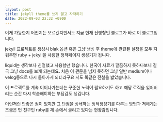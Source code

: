 ```yaml
---
layout: post
title: jekyll theme를 쓰지 않고 자작하기
date: 2022-09-03 22:32 +0900
---
```


이게 가능한지 어떤지는 모르겠지만서도 지금 현재 진행형인 블로그가 바로 이 블로그입니다.

jekyll 프로젝트를 생성시 blak 옵션 혹은 그냥 생성 후 theme에 관련된 설정을 모두 지워주면
ruby + jekyll을 사용한 정적페이지 생성기가 됩니다.

liquid는 생각보다 친절했고 사용할만 했습니다. 한국어 자료가 깔끔하지 못하다보니 결국 그냥
docs를 보게 되는데요. 처음 이 관문을 넘지 못하면 그냥 일반 medium이나 velog등으로
다시 돌아가게 되더라구요 저도 똑같은 전철을 밟았습니다.

이 프로젝트를 계속 이어나가는데는 꾸준한 노력이 필요하기도 하고 해당 로직을 잊어버리는 순간
다시 학습해야하는 부담감도 생깁니다.

이런저런 안좋은 점이 있지만 그 단점을 상쇄하는 정적생성기를 다루는 방법과 저에게는 조금은
먼 친구인 ruby를 제 손에서 굴리고 있다는 현장감입니다.



---


